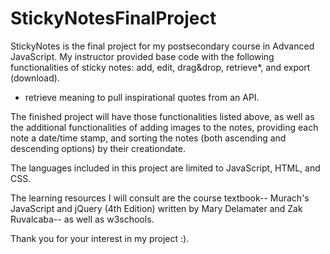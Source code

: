 # StickyNotesFinalProject
StickyNotes is the final project for my postsecondary course in Advanced JavaScript. My instructor provided base code with the following functionalities of sticky notes: add, edit, drag&drop, retrieve*, and export (download). 
* retrieve meaning to pull inspirational quotes from an API.

The finished project will have those functionalities listed above, as well as the additional functionalities of adding images to the notes, providing each note a date/time stamp, and sorting the notes (both ascending and descending options) by their creationdate. 

The languages included in this project are limited to JavaScript, HTML, and CSS. 

The learning resources I will consult are the course textbook-- Murach's JavaScript and jQuery (4th Edition) written by Mary Delamater and Zak Ruvalcaba-- as well as w3schools.

Thank you for your interest in my project :).
